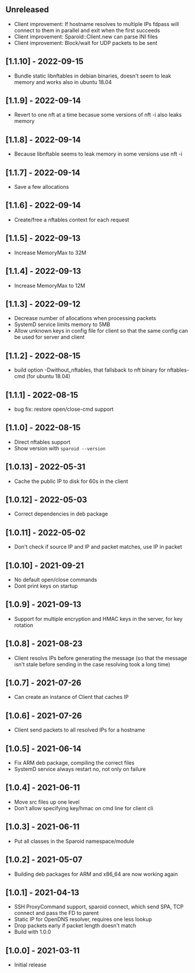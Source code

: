 ## Unreleased

- Client improvement: If hostname resolves to multiple IPs fdpass will connect to them in parallel and exit when the first succeeds
- Client improvement: Sparoid::Client.new can parse INI files
- Client improvement: Block/wait for UDP packets to be sent

## [1.1.10] - 2022-09-15

- Bundle static libnftables in debian binaries, doesn't seem to leak memory and works also in ubuntu 18.04

## [1.1.9] - 2022-09-14

- Revert to one nft at a time becasue some versions of nft -i also leaks memory

## [1.1.8] - 2022-09-14

- Because libnftable seems to leak memory in some versions use nft -i

## [1.1.7] - 2022-09-14

- Save a few allocations

## [1.1.6] - 2022-09-14

- Create/free a nftables context for each request

## [1.1.5] - 2022-09-13

- Increase MemoryMax to 32M

## [1.1.4] - 2022-09-13

- Increase MemoryMax to 12M

## [1.1.3] - 2022-09-12

- Decrease number of allocations when processing packets
- SystemD service limits memory to 5MB
- Allow unknown keys in config file for client so that the same config can be used for server and client

## [1.1.2] - 2022-08-15

- build option -Dwithout_nftables, that fallsback to nft binary for nftables-cmd (for ubuntu 18.04)

## [1.1.1] - 2022-08-15

- bug fix: restore open/close-cmd support

## [1.1.0] - 2022-08-15

- Direct nftables support
- Show version with `sparoid --version`

## [1.0.13] - 2022-05-31

- Cache the public IP to disk for 60s in the client

## [1.0.12] - 2022-05-03

- Correct dependencies in deb package

## [1.0.11] - 2022-05-02

- Don't check if source IP and IP and packet matches, use IP in packet

## [1.0.10] - 2021-09-21

- No default open/close commands
- Dont print keys on startup

## [1.0.9] - 2021-09-13

- Support for multiple encryption and HMAC keys in the server, for key rotation

## [1.0.8] - 2021-08-23

- Client resolvs IPs before generating the message (so that the message isn't stale before sending in the case resolving took a long time)

## [1.0.7] - 2021-07-26

- Can create an instance of Client that caches IP

## [1.0.6] - 2021-07-26

- Client send packets to all resolved IPs for a hostname

## [1.0.5] - 2021-06-14

- Fix ARM deb package, compiling the correct files
- SystemD service always restart no, not only on failure

## [1.0.4] - 2021-06-11

- Move src files up one level
- Don't allow specifying key/hmac on cmd line for client cli

## [1.0.3] - 2021-06-11

- Put all classes in the Sparoid namespace/module

## [1.0.2] - 2021-05-07

- Building deb packages for ARM and x86_64 are now working again

## [1.0.1] - 2021-04-13

- SSH ProxyCommand support, sparoid connect, which send SPA, TCP connect and pass the FD to parent
- Static IP for OpenDNS resolver, requires one less lookup
- Drop packets early if packet length doesn't match
- Build with 1.0.0

## [1.0.0] - 2021-03-11

- Initial release
